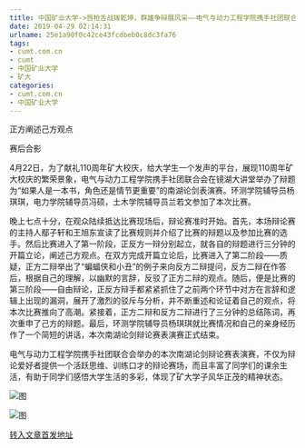 ```yaml
---
title: 中国矿业大学->唇枪舌战拨乾坤，群雄争辩展风采——电气与动力工程学院携手社团联合会举办第八届南湖论剑辩论赛表演赛 | cumt.com.cn
date: 2019-04-29 02:14:31
urlname: 25e1a90f0c42ce43fcdbeb0c8dc3fa76
tags: 
- cumt.com.cn
- cumt
- 中国矿业大学
- 矿大
categories:
- cumt.com.cn
- 中国矿业大学
---
```


正方阐述己方观点

赛后合影

4月22日，为了献礼110周年矿大校庆，给大学生一个发声的平台，展现110周年矿大校庆的繁荣景象，电气与动力工程学院携手社团联合会在镜湖大讲堂举办了辩题为“如果人是一本书，角色还是情节更重要”的南湖论剑表演赛。环测学院辅导员杨琪琪，电力学院辅导员冯硕，土木学院辅导员兰若文参加了本次比赛。

晚上七点十分，在观众陆续抵达比赛现场后，辩论赛准时开始。首先，本场辩论赛的主持人鄢子轩和王旭东宣读了比赛规则并介绍了比赛的辩题以及参加比赛的选手。然后比赛进入了第一阶段，正反方一辩分别起立，就各自的辩题进行三分钟的开篇立论，阐述己方观点。在双方完成开篇立论后，比赛进入了第二阶段——质疑，正方二辩举出了“蝙蝠侠和小丑”的例子来向反方二辩提问，反方二辩在作答后，根据自己的理解，以幽默的言辞，反驳了正方二辩的观点。随后，便是比赛的第三阶段——自由辩论，正反方辩手都紧紧抓住了之前两个环节中对方在言辞和逻辑上出现的漏洞，展开了激烈的驳斥与分析，并不断重述和论证着自己的观点，将本次比赛推向了高潮。紧接着，正方二辩和反方二辩进行了三分钟的总结陈词，再次重申了己方的辩题。最后，环测学院辅导员杨琪琪就比赛情况和自己的亲身经历作了一个简短的讲话，本次南湖论剑辩论赛表演赛正式结束。

电气与动力工程学院携手社团联合会举办的本次南湖论剑辩论赛表演赛，不仅为辩论爱好者提供一个活跃思维、训练口才的辩论赛场，而且丰富了同学们的课余生活，有助于同学们感悟大学生活的多彩，体现了矿大学子风华正茂的精神状态。

![图](http://xwzx.cumt.edu.cn/_upload/article/images/d0/63/cde2814a40faad1603af9952d74b/d565e4f4-3b9e-4160-aebb-8fde546f14d8.jpg)

![图](http://xwzx.cumt.edu.cn/_upload/article/images/d0/63/cde2814a40faad1603af9952d74b/71b36539-9f11-4aa9-b62f-216486537ef7.jpg)

[转入文章首发地址](http://xwzx.cumt.edu.cn/f4/5c/c523a521308/page.htm)